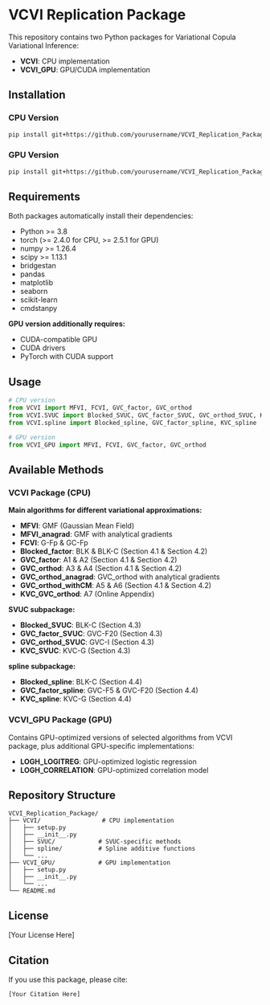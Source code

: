 # VCVI Replication Package

This repository contains two Python packages for Variational Copula Variational Inference:

- **VCVI**: CPU implementation
- **VCVI_GPU**: GPU/CUDA implementation

## Installation

### CPU Version

```bash
pip install git+https://github.com/yourusername/VCVI_Replication_Package.git#subdirectory=VCVI
```

### GPU Version

```bash
pip install git+https://github.com/yourusername/VCVI_Replication_Package.git#subdirectory=VCVI_GPU
```

## Requirements

Both packages automatically install their dependencies:

- Python >= 3.8
- torch (>= 2.4.0 for CPU, >= 2.5.1 for GPU)
- numpy >= 1.26.4
- scipy >= 1.13.1
- bridgestan
- pandas
- matplotlib
- seaborn
- scikit-learn
- cmdstanpy

**GPU version additionally requires:**
- CUDA-compatible GPU
- CUDA drivers
- PyTorch with CUDA support

## Usage

```python
# CPU version
from VCVI import MFVI, FCVI, GVC_factor, GVC_orthod
from VCVI.SVUC import Blocked_SVUC, GVC_factor_SVUC, GVC_orthod_SVUC, KVC_SVUC
from VCVI.spline import Blocked_spline, GVC_factor_spline, KVC_spline

# GPU version
from VCVI_GPU import MFVI, FCVI, GVC_factor, GVC_orthod
```

## Available Methods

### VCVI Package (CPU)

**Main algorithms for different variational approximations:**

- **MFVI**: GMF (Gaussian Mean Field)
- **MFVI_anagrad**: GMF with analytical gradients
- **FCVI**: G-Fp & GC-Fp
- **Blocked_factor**: BLK & BLK-C (Section 4.1 & Section 4.2)
- **GVC_factor**: A1 & A2 (Section 4.1 & Section 4.2)
- **GVC_orthod**: A3 & A4 (Section 4.1 & Section 4.2)
- **GVC_orthod_anagrad**: GVC_orthod with analytical gradients
- **GVC_orthod_withCM**: A5 & A6 (Section 4.1 & Section 4.2)
- **KVC_GVC_orthod**: A7 (Online Appendix)

**SVUC subpackage:**

- **Blocked_SVUC**: BLK-C (Section 4.3)
- **GVC_factor_SVUC**: GVC-F20 (Section 4.3)
- **GVC_orthod_SVUC**: GVC-I (Section 4.3)
- **KVC_SVUC**: KVC-G (Section 4.3)

**spline subpackage:**

- **Blocked_spline**: BLK-C (Section 4.4)
- **GVC_factor_spline**: GVC-F5 & GVC-F20 (Section 4.4)
- **KVC_spline**: KVC-G (Section 4.4)

### VCVI_GPU Package (GPU)

Contains GPU-optimized versions of selected algorithms from VCVI package, plus additional GPU-specific implementations:

- **LOGH_LOGITREG**: GPU-optimized logistic regression
- **LOGH_CORRELATION**: GPU-optimized correlation model

## Repository Structure

```
VCVI_Replication_Package/
├── VCVI/                 # CPU implementation
│   ├── setup.py
│   ├── __init__.py
│   ├── SVUC/            # SVUC-specific methods
│   ├── spline/          # Spline additive functions
│   └── ...
├── VCVI_GPU/            # GPU implementation
│   ├── setup.py
│   ├── __init__.py
│   └── ...
└── README.md
```

## License

[Your License Here]

## Citation

If you use this package, please cite:

```
[Your Citation Here]
``` 